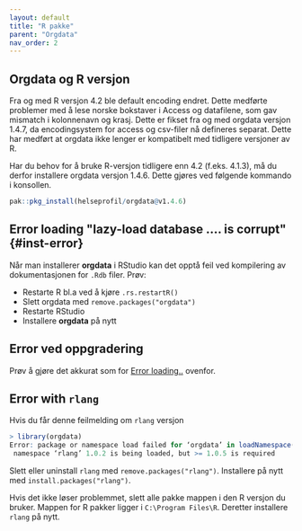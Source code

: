 ```yaml
---
layout: default
title: "R pakke"
parent: "Orgdata"
nav_order: 2  
---
```


## Orgdata og R versjon

Fra og med R versjon 4.2 ble default encoding endret. Dette medførte problemer med å lese norske bokstaver i Access og datafilene, som gav mismatch i kolonnenavn og krasj. Dette er fikset fra og med orgdata versjon 1.4.7, da encodingsystem for access og csv-filer nå defineres separat. Dette har medført at orgdata ikke lenger er kompatibelt med tidligere versjoner av R. 

Har du behov for å bruke R-versjon tidligere enn 4.2 (f.eks. 4.1.3), må du derfor installere orgdata versjon 1.4.6. Dette gjøres ved følgende kommando i konsollen.

```r
pak::pkg_install(helseprofil/orgdata@v1.4.6)
```

## Error loading "lazy-load database .... is corrupt" {#inst-error}

Når man installerer **orgdata** i RStudio kan det opptå feil ved kompilering av dokumentasjonen for `.Rdb` filer. Prøv:
- Restarte R bl.a ved å kjøre `.rs.restartR()`
- Slett orgdata med `remove.packages("orgdata")`
- Restarte RStudio
- Installere **orgdata** på nytt

## Error ved oppgradering

Prøv å gjøre det akkurat som for [Error loading..](#inst-error) ovenfor.


## Error with `rlang`

Hvis du får denne feilmelding om `rlang` versjon

```r
> library(orgdata)
Error: package or namespace load failed for ‘orgdata’ in loadNamespace(i, c(lib.loc, .libPaths()), versionCheck = vI[[i]]):
 namespace ‘rlang’ 1.0.2 is being loaded, but >= 1.0.5 is required
```

Slett eller uninstall `rlang` med `remove.packages("rlang")`.
Installere på nytt med `install.packages("rlang")`.

Hvis det ikke løser problemmet, slett alle pakke mappen i den R versjon du bruker. Mappen for R pakker ligger i `C:\Program Files\R`. Deretter installere `rlang` på nytt.
